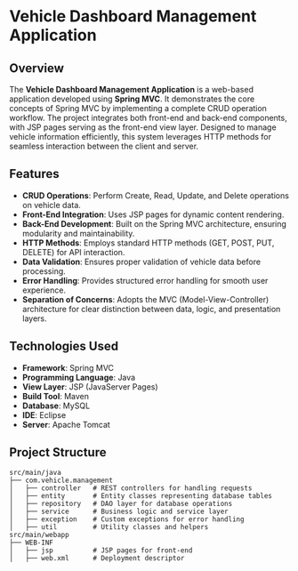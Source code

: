 # Vehicle Dashboard Management Application

## Overview
The **Vehicle Dashboard Management Application** is a web-based application developed using **Spring MVC**. It demonstrates the core concepts of Spring MVC by implementing a complete CRUD operation workflow. The project integrates both front-end and back-end components, with JSP pages serving as the front-end view layer. Designed to manage vehicle information efficiently, this system leverages HTTP methods for seamless interaction between the client and server.

## Features
- **CRUD Operations**: Perform Create, Read, Update, and Delete operations on vehicle data.
- **Front-End Integration**: Uses JSP pages for dynamic content rendering.
- **Back-End Development**: Built on the Spring MVC architecture, ensuring modularity and maintainability.
- **HTTP Methods**: Employs standard HTTP methods (GET, POST, PUT, DELETE) for API interaction.
- **Data Validation**: Ensures proper validation of vehicle data before processing.
- **Error Handling**: Provides structured error handling for smooth user experience.
- **Separation of Concerns**: Adopts the MVC (Model-View-Controller) architecture for clear distinction between data, logic, and presentation layers.

## Technologies Used
- **Framework**: Spring MVC
- **Programming Language**: Java
- **View Layer**: JSP (JavaServer Pages)
- **Build Tool**: Maven
- **Database**: MySQL
- **IDE**: Eclipse
- **Server**: Apache Tomcat

## Project Structure
```plaintext
src/main/java
├── com.vehicle.management
│   ├── controller   # REST controllers for handling requests
│   ├── entity       # Entity classes representing database tables
│   ├── repository   # DAO layer for database operations
│   ├── service      # Business logic and service layer
│   ├── exception    # Custom exceptions for error handling
│   ├── util         # Utility classes and helpers
src/main/webapp
├── WEB-INF
│   ├── jsp          # JSP pages for front-end
│   ├── web.xml      # Deployment descriptor
